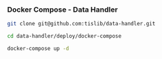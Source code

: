 ### Docker Compose - Data Handler

```bash
git clone git@github.com:tislib/data-handler.git

cd data-handler/deploy/docker-compose

docker-compose up -d
```

